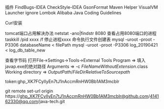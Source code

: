 插件
FindBugs-IDEA
CheckStyle-IDEA
GsonFormat
Maven Helper
VisualVM Launcher
ignore
Lombok
Alibaba Java Coding Guidelines


Curl安装

tomcat端口占用解决办法
netstat -ano|findstr 8080  查看占用8080端口的进程
taskkill /pid xxxx /f      停止进程xxxx
命令执行文件创建表
mysql -uroot -proot -P3306 databaseName < filePath
mysql -uroot -proot -P3306 log_20190421 < log_db_table_new


查看字节码
打开File->Settings->Tools->External Tools
Program => 填入javap.exe的绝对路径
Arguments => -c $FileNameWithoutExtension$.class
Working directory => $OutputPath$/$FileDirRelativeToSourcepath$


token: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

git remote set-url origin https://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@github.com/414162330@qq.com/java-tech.git
